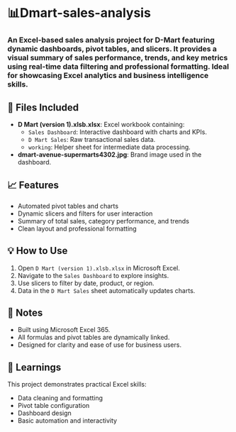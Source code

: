 # 📊Dmart-sales-analysis
### An Excel-based sales analysis project for D-Mart featuring dynamic dashboards, pivot tables, and slicers. It provides a visual summary of sales performance, trends, and key metrics using real-time data filtering and professional formatting. Ideal for showcasing Excel analytics and business intelligence skills.

## 📁 Files Included

- **D Mart (version 1).xlsb.xlsx**: Excel workbook containing:
  - `Sales Dashboard`: Interactive dashboard with charts and KPIs.
  - `D Mart Sales`: Raw transactional sales data.
  - `working`: Helper sheet for intermediate data processing.
- **dmart-avenue-supermarts4302.jpg**: Brand image used in the dashboard.

## 📈 Features

- Automated pivot tables and charts
- Dynamic slicers and filters for user interaction
- Summary of total sales, category performance, and trends
- Clean layout and professional formatting

## 💡 How to Use

1. Open `D Mart (version 1).xlsb.xlsx` in Microsoft Excel.
2. Navigate to the `Sales Dashboard` to explore insights.
3. Use slicers to filter by date, product, or region.
4. Data in the `D Mart Sales` sheet automatically updates charts.

## 📌 Notes

- Built using Microsoft Excel 365.
- All formulas and pivot tables are dynamically linked.
- Designed for clarity and ease of use for business users.

## 🧠 Learnings

This project demonstrates practical Excel skills:
- Data cleaning and formatting
- Pivot table configuration
- Dashboard design
- Basic automation and interactivity
